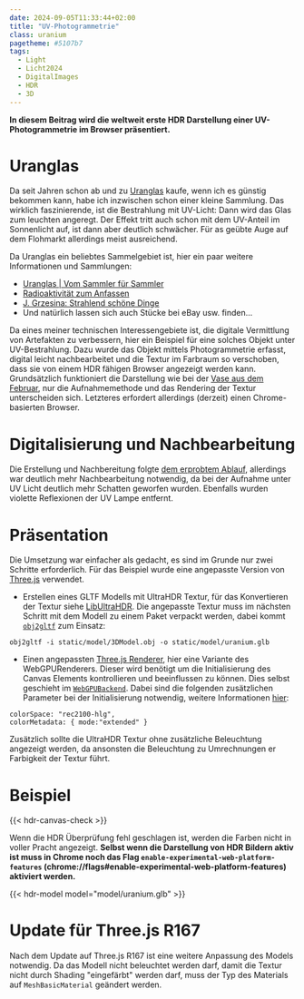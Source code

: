 ```yaml
---
date: 2024-09-05T11:33:44+02:00
title: "UV-Photogrammetrie"
class: uranium
pagetheme: #5107b7
tags:
  - Light
  - Licht2024
  - DigitalImages
  - HDR
  - 3D
---
```


**In diesem Beitrag wird die weltweit erste HDR Darstellung einer UV-Photogrammetrie im Browser präsentiert.**
<!--more-->

# Uranglas

Da seit Jahren schon ab und zu [Uranglas](https://de.wikipedia.org/wiki/Uranglas) kaufe, wenn ich es günstig bekommen kann, habe ich inzwischen schon einer kleine Sammlung. Das wirklich faszinierende, ist die Bestrahlung mit UV-Licht: Dann wird das Glas zum leuchten angeregt. Der Effekt tritt auch schon mit dem UV-Anteil im Sonnenlicht auf, ist dann aber deutlich schwächer. Für as geübte Auge auf dem Flohmarkt allerdings meist ausreichend.

Da Uranglas ein beliebtes Sammelgebiet ist, hier ein paar weitere Informationen und Sammlungen:
* [Uranglas | Vom Sammler für Sammler](https://www.uranglas.ch/)
* [Radioaktivität zum Anfassen](https://www.radioaktivitaet-zum-anfassen.com/uranglas-mehr/photogalerie-urangl%C3%A4ser/)
* [J. Grzesina: Strahlend schöne Dinge](https://www.grzesina.de/radioakt/dinge.htm)
* Und natürlich lassen sich auch Stücke bei eBay usw. finden...

Da eines meiner technischen Interessengebiete ist, die digitale Vermittlung von Artefakten zu verbessern, hier ein Beispiel für eine solches Objekt unter UV-Bestrahlung. Dazu wurde das Objekt mittels Photogrammetrie erfasst, digital leicht nachbearbeitet und die Textur im Farbraum so verschoben, dass sie von einem HDR fähigen Browser angezeigt werden kann. Grundsätzlich funktioniert die Darstellung wie bei der [Vase aus dem Februar](/post/3d-model), nur die Aufnahmemethode und das Rendering der Textur unterscheiden sich. Letzteres erfordert allerdings (derzeit) einen Chrome-basierten Browser.

# Digitalisierung und Nachbearbeitung
Die Erstellung und Nachbereitung folgte [dem erprobtem Ablauf](/post/3d-models/), allerdings war deutlich mehr Nachbearbeitung notwendig, da bei der Aufnahme unter UV Licht deutlich mehr Schatten geworfen wurden. Ebenfalls wurden violette Reflexionen der UV Lampe entfernt.

# Präsentation

Die Umsetzung war einfacher als gedacht, es sind im Grunde nur zwei Schritte erforderlich. Für das Beispiel wurde eine angepasste Version von [Three.js](https://threejs.org/) verwendet.
* Erstellen eines GLTF Modells mit UltraHDR Textur, für das Konvertieren der Textur siehe [LibUltraHDR](/post/ultrahdr/). Die angepasste Textur muss im nächsten Schritt mit dem Modell zu einem Paket verpackt werden, dabei kommt [`obj2gltf`](https://github.com/CesiumGS/obj2gltf) zum Einsatz:

```
obj2gltf -i static/model/3DModel.obj -o static/model/uranium.glb
```

* Einen angepassten [Three.js Renderer](https://github.com/mrdoob/three.js/blob/master/examples/jsm/renderers/webgpu/WebGPURenderer.js), hier eine Variante des WebGPURenderers. Dieser wird benötigt um die Initialisierung des Canvas Elements kontrollieren und beeinflussen zu können. Dies selbst geschieht im [`WebGPUBackend`](https://github.com/mrdoob/three.js/blob/master/examples/jsm/renderers/webgpu/WebGPUBackend.js). Dabei sind die folgenden zusätzlichen Parameter bei der Initialisierung notwendig, weitere Informationen [hier](https://github.com/ccameron-chromium/webgpu-hdr/blob/main/EXPLAINER.md#example-use):
```
colorSpace: "rec2100-hlg",
colorMetadata: { mode:"extended" }
```

Zusätzlich sollte die UltraHDR Textur ohne zusätzliche Beleuchtung angezeigt werden, da ansonsten die Beleuchtung zu Umrechnungen er Farbigkeit der Textur führt.

# Beispiel

{{< hdr-canvas-check >}}

Wenn die HDR Überprüfung fehl geschlagen ist, werden die Farben nicht in voller Pracht angezeigt. **Selbst wenn die Darstellung von HDR Bildern aktiv ist muss in Chrome noch das Flag `enable-experimental-web-platform-features` (chrome://flags#enable-experimental-web-platform-features) aktiviert werden.**

{{< hdr-model model="model/uranium.glb" >}}

# Update für Three.js R167

Nach dem Update auf Three.js R167 ist eine weitere Anpassung des Models notwendig. Da das Modell nicht beleuchtet werden darf, damit die Textur nicht durch Shading "eingefärbt" werden darf, muss der Typ des Materials auf `MeshBasicMaterial` geändert werden.

